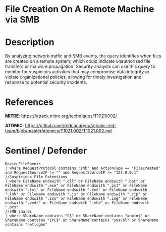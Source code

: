 # File Creation On A Remote Machine via SMB

# Description
By analyzing network traffic and SMB events, the query identifies when files are created on a remote system, which could indicate unauthorized file transfers or malware propagation. Security analysts can use this query to monitor for suspicious activities that may compromise data integrity or violate organizational policies, allowing for timely investigation and response to potential security incidents.

# References
**MITRE**: https://attack.mitre.org/techniques/T1021/002/

**ATOMIC**: https://github.com/redcanaryco/atomic-red-team/blob/master/atomics/T1021.002/T1021.002.md

# Sentinel / Defender
```kql
DeviceFileEvents
| where RequestProtocol contains "smb" and ActionType == "FileCreated" and RequestSourceIP != "" and RequestSourceIP != "127.0.0.1"
//Suspicious File Extensions
| where FileName endswith ".dll" or FileName endswith ".bat" or FileName endswith ".exe" or FileName endswith ".ps1" or FileName endswith ".txt" or FileName endswith ".cmd" or FileName endswith ".lnk" or FileName endswith ".js" or FileName endswith ".zip" or FileName endswith ".iso" or FileName endswith ".img" or FileName endswith ".vmdk" or FileName endswith ".vhd" or FileName endswith ".ocx"
//SMB Shares
| where ShareName contains "C$" or ShareName contains "admin$" or ShareName contains "IPC$" or ShareName contains "sysvol" or ShareName contains "netlogon"
```
